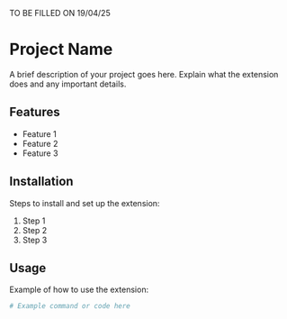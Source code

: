 
TO BE FILLED ON 19/04/25

# Project Name

A brief description of your project goes here. Explain what the extension does and any important details.

## Features

- Feature 1
- Feature 2
- Feature 3

## Installation

Steps to install and set up the extension:

1. Step 1
2. Step 2
3. Step 3

## Usage

Example of how to use the extension:

```bash
# Example command or code here
